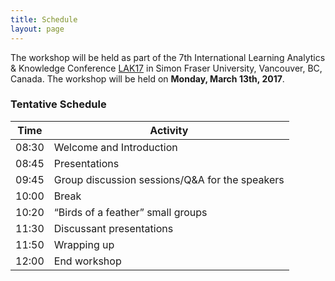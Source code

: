 ```yaml
---
title: Schedule
layout: page
---
```


The workshop will be held as part of the 7th International Learning Analytics & Knowledge Conference [LAK17](http://lak17.solaresearch.org/) in Simon Fraser University, Vancouver, BC, Canada. The workshop will be held on **Monday, March 13th, 2017**. 

### Tentative Schedule

| Time | Activity |
| --- | --- |
| 08:30  | Welcome and Introduction  |
| 08:45  | Presentations |
| 09:45  | Group discussion sessions/Q&A for the speakers |
| 10:00  | Break |
| 10:20  | “Birds of a feather” small groups |
| 11:30  | Discussant presentations  |
| 11:50  | Wrapping up |
| 12:00  | End workshop |



